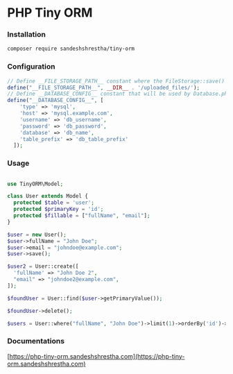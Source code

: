 # PHP Tiny ORM

### Installation

```bash
composer require sandeshshrestha/tiny-orm
```

### Configuration
```php
// Define __FILE_STORAGE_PATH__ constant where the FileStorage::save() method saves the file.
define("__FILE_STORAGE_PATH__", __DIR__ . '/uploaded_files/');
// Define __DATABASE_CONFIG__ constant that will be used by Database.php to connect to database
define("__DATABASE_CONFIG__", [
    'type' => 'mysql',
    'host' => 'mysql.example.com',
    'username' => 'db_username',
    'password' => 'db_password',
    'database' => 'db_name',
    'table_prefix' => 'db_table_prefix'
  ]);
```

### Usage
```php

use TinyORM\Model;

class User extends Model {
  protected $table = 'user';
  protected $primaryKey = 'id';
  protected $fillable = ["fullName", "email"];
}

$user = new User();
$user->fullName = "John Doe";
$user->email = "johndoe@example.com";
$user->save();

$user2 = User::create([
  'fullName' => "John Doe 2",
  "email" => "johndoe2@example.com",
]);

$foundUser = User::find($user->getPrimaryValue());

$foundUser->delete();

$users = User::where("fullName", "John Doe")->limit(1)->orderBy('id')->exec();

```

### Documentations
[https://php-tiny-orm.sandeshshrestha.com](https://php-tiny-orm.sandeshshrestha.com)
